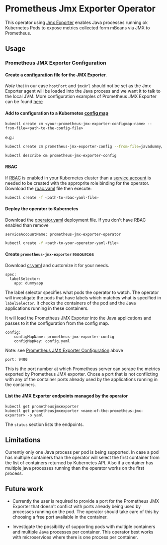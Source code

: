 # Prometheus Jmx Exporter Operator

This operator using [Jmx Exporter](https://github.com/prometheus/jmx_exporter) enables Java processes running ok Kubernetes Pods to expose metrics collected form mBeans via JMX to Prometheus.

## Usage

### Prometheus JMX Exporter Configuration

#### Create a [configuration](https://github.com/prometheus/jmx_exporter#configuration) file for the JMX Exporter. 
*Note* that in our case `hostPort` and `jmxUrl` should not be set as the Jmx Exporter agent will be loaded into the Java process and we want it to talk to the local JVM. More configuration examples of Prometheus JMX Exporter can be found [here](https://github.com/prometheus/jmx_exporter/tree/master/example_configs)
#### Add to configuration to a Kubernetes [config map](https://kubernetes.io/docs/tasks/configure-pod-container/configure-pod-configmap/)
```kubectl create cm <your-prometheus-jmx-exporter-configmap-name> --from-file=<path-to-the-config-file>```

e.g.:
 ```sh
kubectl create cm prometheus-jmx-exporter-config --from-file=javadummy/config.yaml

kubectl describe cm prometheus-jmx-exporter-config
```  
#### RBAC
If [RBAC](https://kubernetes.io/docs/admin/authorization/rbac/) is enabled in your Kubernetes cluster than a [service account](https://kubernetes.io/docs/tasks/configure-pod-container/configure-service-account/) is needed to be created with the approprite role binding for the operator.
Download the [rbac.yaml](https://github.com/banzaicloud/prometheus-jmx-exporter-operator/blob/master/deploy/rbac.yaml) file then execute:

```sh 
kubectl create -f <path-to-rbac-yaml-file>
```

#### Deploy the operator to Kubernetes
Download the [operator.yaml](https://github.com/banzaicloud/prometheus-jmx-exporter-operator/blob/master/deploy/operator.yaml) deployment file. If you don't have RBAC enabled than remove
```
serviceAccountName: prometheus-jmx-exporter-operator
```


```sh
kubectl create -f <path-to-your-operator-yaml-file>
```
#### Create `prometheus-jmx-exporter` resources
Download [cr.yaml](https://github.com/banzaicloud/prometheus-jmx-exporter-operator/blob/master/deploy/cr.yaml) and customize it for your needs.

```
spec:
  labelSelector:
    app: dummyapp
```

The label selector specifies what pods the operator to watch. The operator will investigate the pods that have labels which matches what is specified in `labelSelector`.
It checks the containers of the pod and the Java applications running in these containers.

It will load the Prometheus JMX Exporter into the Java applications and passes to it the configuration from the config map.

```
config:
    configMapName: prometheus-jmx-exporter-config
    configMapKey: config.yaml
```
Note: see [Prometheus JMX Exporter Configuration](#prometheus_jmx_exporter_configuration) above

```
port: 9400
```

This is the port number at which Prometheus server can scrape the metrics exported by Prometheus JMX exporter.
Chose a port that is not conflicting with any of the container ports already used by the applications running in the containers.

#### List the JMX Exporter endpoints managed by the operator
```
kubectl get prometheusjmxexporter
kubectl get prometheusjmxexporter <name-of-the-prometheus-jmx-exporter> -o yaml
```

The `status` section lists the endpoints.


## Limitations

Currently only one Java process per pod is being supported. In case a pod has multiple containers than the operator will select the first container from the list of containers
returned by Kubernetes API. Also if a container has multiple java processes running than the operator works on the first process.

## Future work

* Currently the user is required to provide a port for the Prometheus JMX Exporter that doesn't conflict with ports already being used
by processes running on the pod. The operator should take care of this by choosing a free port available in the container.

* Investigate the possibility of supporting pods with multiple containers and multiple Java processes per container.
This operator best works with microservices where there is one process per container.